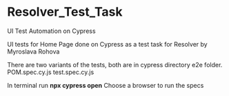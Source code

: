 # Resolver_Test_Task
UI Test Automation on Cypress


UI tests for Home Page done on Cypress as a test task for 
Resolver by Myroslava Rohova

There are two variants of the tests, both are in cypress directory
e2e folder.
POM.spec.cy.js
test.spec.cy.js

In terminal run **npx cypress open**
Choose a browser to run the specs
